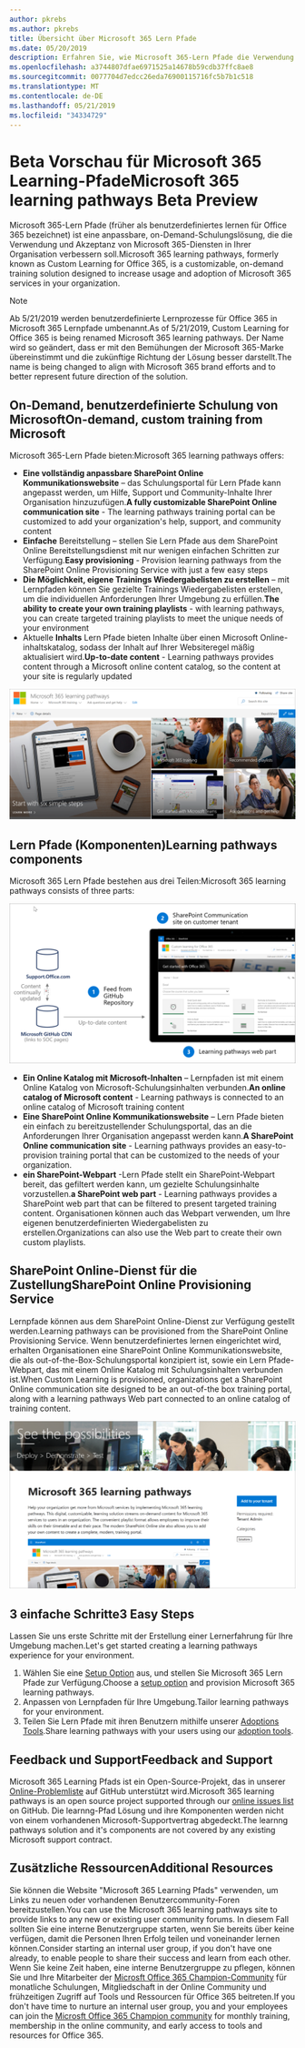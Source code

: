```yaml
---
author: pkrebs
ms.author: pkrebs
title: Übersicht über Microsoft 365 Lern Pfade
ms.date: 05/20/2019
description: Erfahren Sie, wie Microsoft 365-Lern Pfade die Verwendung und Akzeptanz von Microsoft 365-Diensten in Ihrer Organisation beschleunigen können. Zu den Lernpfaden gehören ein benutzerdefiniertes SharePoint Online Webpart und eine moderne Schulungswebsite für SharePoint Online Kommunikation, die problemlos für Ihren Microsoft 365-Mandanten bereitgestellt werden kann.
ms.openlocfilehash: a3744807dfae6971525a14678b59cdb37ffc8ae8
ms.sourcegitcommit: 0077704d7edcc26eda76900115716fc5b7b1c518
ms.translationtype: MT
ms.contentlocale: de-DE
ms.lasthandoff: 05/21/2019
ms.locfileid: "34334729"
---
```

# <a name="microsoft-365-learning-pathways-beta-preview"></a><span data-ttu-id="872fc-104">Beta Vorschau für Microsoft 365 Learning-Pfade</span><span class="sxs-lookup"><span data-stu-id="872fc-104">Microsoft 365 learning pathways Beta Preview</span></span>
<span data-ttu-id="872fc-105">Microsoft 365-Lern Pfade (früher als benutzerdefiniertes lernen für Office 365 bezeichnet) ist eine anpassbare, on-Demand-Schulungslösung, die die Verwendung und Akzeptanz von Microsoft 365-Diensten in Ihrer Organisation verbessern soll.</span><span class="sxs-lookup"><span data-stu-id="872fc-105">Microsoft 365 learning pathways, formerly known as Custom Learning for Office 365, is a customizable, on-demand training solution designed to increase usage and adoption of Microsoft 365 services in your organization.</span></span>  

> [!NOTE]
> <span data-ttu-id="872fc-106">Ab 5/21/2019 werden benutzerdefinierte Lernprozesse für Office 365 in Microsoft 365 Lernpfade umbenannt.</span><span class="sxs-lookup"><span data-stu-id="872fc-106">As of 5/21/2019, Custom Learning for Office 365 is being renamed Microsoft 365 learning pathways.</span></span> <span data-ttu-id="872fc-107">Der Name wird so geändert, dass er mit den Bemühungen der Microsoft 365-Marke übereinstimmt und die zukünftige Richtung der Lösung besser darstellt.</span><span class="sxs-lookup"><span data-stu-id="872fc-107">The name is being changed to align with Microsoft 365 brand efforts and to better represent future direction of the solution.</span></span>   

## <a name="on-demand-custom-training-from-microsoft"></a><span data-ttu-id="872fc-108">On-Demand, benutzerdefinierte Schulung von Microsoft</span><span class="sxs-lookup"><span data-stu-id="872fc-108">On-demand, custom training from Microsoft</span></span>

<span data-ttu-id="872fc-109">Microsoft 365-Lern Pfade bieten:</span><span class="sxs-lookup"><span data-stu-id="872fc-109">Microsoft 365 learning pathways offers:</span></span>

- <span data-ttu-id="872fc-110">**Eine vollständig anpassbare SharePoint Online Kommunikationswebsite** – das Schulungsportal für Lern Pfade kann angepasst werden, um Hilfe, Support und Community-Inhalte Ihrer Organisation hinzuzufügen.</span><span class="sxs-lookup"><span data-stu-id="872fc-110">**A fully customizable SharePoint Online communication site** - The learning pathways training portal can be customized to add your organization's help, support, and community content</span></span>
- <span data-ttu-id="872fc-111">**Einfache** Bereitstellung – stellen Sie Lern Pfade aus dem SharePoint Online Bereitstellungsdienst mit nur wenigen einfachen Schritten zur Verfügung.</span><span class="sxs-lookup"><span data-stu-id="872fc-111">**Easy provisioning** - Provision learning pathways from the SharePoint Online Provisioning Service with just a few easy steps</span></span>
- <span data-ttu-id="872fc-112">**Die Möglichkeit, eigene Trainings Wiedergabelisten zu erstellen** – mit Lernpfaden können Sie gezielte Trainings Wiedergabelisten erstellen, um die individuellen Anforderungen Ihrer Umgebung zu erfüllen.</span><span class="sxs-lookup"><span data-stu-id="872fc-112">**The ability to create your own training playlists** - with learning pathways, you can create targeted training playlists to meet the unique needs of your environment</span></span>
- <span data-ttu-id="872fc-113">Aktuelle **Inhalts** Lern Pfade bieten Inhalte über einen Microsoft Online-inhaltskatalog, sodass der Inhalt auf Ihrer Websiteregel mäßig aktualisiert wird.</span><span class="sxs-lookup"><span data-stu-id="872fc-113">**Up-to-date content** - Learning pathways provides content through a Microsoft online content catalog, so the content at your site is regularly updated</span></span>

![CG-Introducing. png](media/cg-introducing.png)

## <a name="learning-pathways-components"></a><span data-ttu-id="872fc-115">Lern Pfade (Komponenten)</span><span class="sxs-lookup"><span data-stu-id="872fc-115">Learning pathways components</span></span>
<span data-ttu-id="872fc-116">Microsoft 365 Lern Pfade bestehen aus drei Teilen:</span><span class="sxs-lookup"><span data-stu-id="872fc-116">Microsoft 365 learning pathways consists of three parts:</span></span> 

![CG-howitworks. png](media/cg-howitworks.png)

- <span data-ttu-id="872fc-118">**Ein Online Katalog mit Microsoft-Inhalten** – Lernpfaden ist mit einem Online Katalog von Microsoft-Schulungsinhalten verbunden.</span><span class="sxs-lookup"><span data-stu-id="872fc-118">**An online catalog of Microsoft content** - Learning pathways is connected to an online catalog of Microsoft training content</span></span>
- <span data-ttu-id="872fc-119">**Eine SharePoint Online Kommunikationswebsite** – Lern Pfade bieten ein einfach zu bereitzustellender Schulungsportal, das an die Anforderungen Ihrer Organisation angepasst werden kann.</span><span class="sxs-lookup"><span data-stu-id="872fc-119">**A SharePoint Online communication site** - Learning pathways provides an easy-to-provision training portal that can be customized to the needs of your organization.</span></span>
- <span data-ttu-id="872fc-120">**ein SharePoint-Webpart** -Lern Pfade stellt ein SharePoint-Webpart bereit, das gefiltert werden kann, um gezielte Schulungsinhalte vorzustellen.</span><span class="sxs-lookup"><span data-stu-id="872fc-120">**a SharePoint web part** - Learning pathways provides a SharePoint web part that can be filtered to present targeted training content.</span></span> <span data-ttu-id="872fc-121">Organisationen können auch das Webpart verwenden, um Ihre eigenen benutzerdefinierten Wiedergabelisten zu erstellen.</span><span class="sxs-lookup"><span data-stu-id="872fc-121">Organizations can also use the Web part to create their own custom playlists.</span></span>

## <a name="sharepoint-online-provisioning-service"></a><span data-ttu-id="872fc-122">SharePoint Online-Dienst für die Zustellung</span><span class="sxs-lookup"><span data-stu-id="872fc-122">SharePoint Online Provisioning Service</span></span> 
<span data-ttu-id="872fc-123">Lernpfade können aus dem SharePoint Online-Dienst zur Verfügung gestellt werden.</span><span class="sxs-lookup"><span data-stu-id="872fc-123">Learning pathways can be provisioned from the SharePoint Online Provisioning Service.</span></span> <span data-ttu-id="872fc-124">Wenn benutzerdefiniertes lernen eingerichtet wird, erhalten Organisationen eine SharePoint Online Kommunikationswebsite, die als out-of-the-Box-Schulungsportal konzipiert ist, sowie ein Lern Pfade-Webpart, das mit einem Online Katalog mit Schulungsinhalten verbunden ist.</span><span class="sxs-lookup"><span data-stu-id="872fc-124">When Custom Learning is provisioned, organizations get a SharePoint Online communication site designed to be an out-of-the box training portal, along with a learning pathways Web part connected to an online catalog of training content.</span></span> 

![CG-Provision. png](media/cg-provision.png)

## <a name="3-easy-steps"></a><span data-ttu-id="872fc-126">3 einfache Schritte</span><span class="sxs-lookup"><span data-stu-id="872fc-126">3 Easy Steps</span></span>
<span data-ttu-id="872fc-127">Lassen Sie uns erste Schritte mit der Erstellung einer Lernerfahrung für Ihre Umgebung machen.</span><span class="sxs-lookup"><span data-stu-id="872fc-127">Let's get started creating a learning pathways experience for your environment.</span></span>
1. <span data-ttu-id="872fc-128">Wählen Sie eine [Setup Option](custom_setupoptions.md) aus, und stellen Sie Microsoft 365 Lern Pfade zur Verfügung.</span><span class="sxs-lookup"><span data-stu-id="872fc-128">Choose a [setup option](custom_setupoptions.md) and provision Microsoft 365 learning pathways.</span></span>  
2. <span data-ttu-id="872fc-129">Anpassen von Lernpfaden für Ihre Umgebung.</span><span class="sxs-lookup"><span data-stu-id="872fc-129">Tailor learning pathways for your environment.</span></span>
3. <span data-ttu-id="872fc-130">Teilen Sie Lern Pfade mit ihren Benutzern mithilfe unserer [Adoptions Tools](driveadoption.md).</span><span class="sxs-lookup"><span data-stu-id="872fc-130">Share learning pathways with your users using our [adoption tools](driveadoption.md).</span></span>

## <a name="feedback-and-support"></a><span data-ttu-id="872fc-131">Feedback und Support</span><span class="sxs-lookup"><span data-stu-id="872fc-131">Feedback and Support</span></span>

<span data-ttu-id="872fc-132">Microsoft 365 Learning Pfads ist ein Open-Source-Projekt, das in unserer [Online-Problemliste](https://aka.ms/CustomLearningHelp) auf GitHub unterstützt wird.</span><span class="sxs-lookup"><span data-stu-id="872fc-132">Microsoft 365 learning pathways is an open source project supported through our [online issues list](https://aka.ms/CustomLearningHelp) on GitHub.</span></span> <span data-ttu-id="872fc-133">Die learnng-Pfad Lösung und ihre Komponenten werden nicht von einem vorhandenen Microsoft-Supportvertrag abgedeckt.</span><span class="sxs-lookup"><span data-stu-id="872fc-133">The learnng pathways solution and it's components are not covered by any existing Microsoft support contract.</span></span>  

## <a name="additional-resources"></a><span data-ttu-id="872fc-134">Zusätzliche Ressourcen</span><span class="sxs-lookup"><span data-stu-id="872fc-134">Additional Resources</span></span>
<span data-ttu-id="872fc-135">Sie können die Website "Microsoft 365 Learning Pfads" verwenden, um Links zu neuen oder vorhandenen Benutzercommunity-Foren bereitzustellen.</span><span class="sxs-lookup"><span data-stu-id="872fc-135">You can use the Microsoft 365 learning pathways site to provide links to any new or existing user community forums.</span></span> <span data-ttu-id="872fc-136">In diesem Fall sollten Sie eine interne Benutzergruppe starten, wenn Sie bereits über keine verfügen, damit die Personen Ihren Erfolg teilen und voneinander lernen können.</span><span class="sxs-lookup"><span data-stu-id="872fc-136">Consider starting an internal user group, if you don't have one already, to enable people to share their success and learn from each other.</span></span>  <span data-ttu-id="872fc-137">Wenn Sie keine Zeit haben, eine interne Benutzergruppe zu pflegen, können Sie und Ihre Mitarbeiter der [Microsft Office 365 Champion-Community](https://aka.ms/O365Champions) für monatliche Schulungen, Mitgliedschaft in der Online Community und frühzeitigen Zugriff auf Tools und Ressourcen für Office 365 beitreten.</span><span class="sxs-lookup"><span data-stu-id="872fc-137">If you don't have time to nurture an internal user group, you and your employees can join the [Microsft Office 365 Champion community](https://aka.ms/O365Champions) for monthly training, membership in the online community, and early access to tools and resources for Office 365.</span></span>